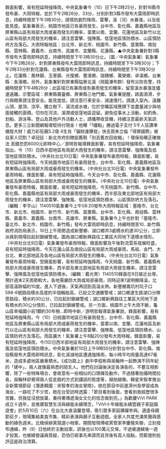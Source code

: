 鋒面影響，易有短延時強降雨，中央氣象署今（10）日下午2時25分，針對16縣市發布豪、大雨特報，並於下午2時26分、33分，分別針對3縣市發布大雷雨即時訊息，持續時間至下午3時30分，請慎防劇烈降雨、雷擊，溪（河）水暴漲，以及低能見度。氣象署表示，桃園市地區已有豪雨發生，台中市、彰化縣、嘉義縣地區及屏東縣山區有局部大雨或豪雨發生的機率，苗栗以南、宜蘭、花蓮地區及新竹以北山區有局部大雨發生的機率，請注意雷擊、強陣風、低窪地區慎防積水、山區慎防坍方及落石。大雨特報地區：台北市、新北市、桃園市、新竹縣、苗栗縣、南投縣、雲林縣、嘉義市、台南市、高雄市、宜蘭縣、花蓮縣。▲中央氣象署針對3縣市發布大雷雨即時訊息，持續時間至下午3時30分止。（圖／中央氣象署）氣象署今下午2時26分，針對屏東縣發布大雷雨即時訊息，持續時間至下午3時30分；下午2時33分針對花蓮縣、台東縣發布大雷雨即時訊息，持續時間至下午3時30分止。花蓮縣：鳳林鎮、玉里鎮、光復鄉、豐濱鄉、瑞穗鄉、萬榮鄉、卓溪鄉。台東縣：長濱鄉。另外，氣象署針對屏東縣隘寮北溪（飛龍瀑布群）發布災防告警，持續時間至下午4時26分；此區域已有暴雨或有暴雨發生的機率，留意溪水暴漲並儘速遠離。示警區域：屏東縣霧臺鄉、屏東縣三地門鄉。氣象署提醒，路面濕滑，步行與開車請注意安全。能見度低，請注意行車安全、減速慢行。請進入室內，遠離山頂、屋頂、涼亭、獨立樹下、溪流或水塘，位於空曠區域應蹲下並盡量減少與地面接觸的面積。切勿在河流、溪澗或低窪地區逗留。避免從事水上活動，如釣魚、划船、游泳等。登山及其他戶外活動人士，請攜帶收音機，持續注意最新天氣訊息。更多三立新聞網報導堅持付現金！他曝「1優點」勝過電子支付 5千人狂讚準備發大財！威力彩狂飆5.2億 4生肖「偏財運爆發」快去買朱立倫「得罪國際」被自家人切割？卓冠廷：新北市府別瞎挺舊鞋「別丟舊衣回收箱」！環保局曝正確做法 丟錯恐罰6000元即時中心／游明哲報導鋒面影響，易有短延時強降雨，氣象署指出，今（10）日西半部地區有局部大雨發生的機率，請注意雷擊、強陣風及低窪地區慎防積水。（中央社台北10日電）中央氣象署發布豪雨特報，鋒面影響，易有短延時強降雨，今天桃園市地區已有豪雨發生，台中市、彰化縣、嘉義縣地區及屏東縣山區有局部大雨或豪雨發生的機率。（中央社台北10日電）中央氣象署發布豪雨特報，鋒面影響，易有短延時強降雨，今天台中市、彰化縣、嘉義縣、花蓮縣地區及屏東縣山區有局部大雨或豪雨發生的機率。（中央社台北10日電）中央氣象署發布豪雨特報，鋒面影響，易有短延時強降雨，今天桃園市、新竹縣、台中市、彰化縣、嘉義縣地區有局部大雨或豪雨發生的機率，西半部及東北部地區有局部大雨發生的機率，請注意雷擊、強陣風、低窪地區慎防積水、山區慎防坍方及落石。（編輯：李亨山）1140510氣象署今上午08:20發布大雨特報區域：基隆市、台北市、新北市、桃園市、新竹市、新竹縣、苗栗縣、台中市、彰化縣、南投縣、雲林縣、嘉義市、嘉義縣、台南市、高雄市、屏東縣。氣象署今上午也針對「基隆市、臺北市、新北市、桃園市、新竹縣」發布大雷雨即時訊息，持續時間至10...新竹縣政府消防局表示，10日上午雨勢造成新豐鄉、湖口鄉共3處積水約達30公分，立即派員到現場拉起封鎖線警戒。圖為湖口鄉新興路往工業區大同地下道積水情形。（中央社台北9日電）氣象署發布豪雨特報，鋒面影響及午後對流雲系發展旺盛，易有短延時強降雨，今天花蓮山區及南投山區有局部大雨或豪雨，馬祖、金門、大台北、東北部地區及各地山區有局部大雨發生的機率。（中央社台北10日電）氣象署發布豪雨特報，受鋒面影響，易有短延時強降雨，今天桃園、新竹縣、嘉義縣有局部大雨或豪雨發生機率，西半部及東北部地區有局部大雨發生機率，請注意雷擊、強陣風及低窪地區慎防積水。（編輯：戴光育）1140510鋒面在9日接近台灣，預計週末2天雨勢較大，各地需嚴防大雨或局部豪雨，同時迎來1波明顯降溫，北部高溫跌幅約10度。進入下週後，天氣再回到高溫炎熱。新豐鄉鳳坑村坑子口598-6號路段積水高度約半個輪胎高，已設立交通錐警戒；湖口鄉達生路湖口分隊旁路段，積水約30公分，已拉起封鎖線警戒；湖口鄉新興路往工業區大同地下道有積水約30公分情形，已拉起封鎖線警戒。另一方面，桃園市上午大雨不斷，龜山區幸福國小前1顆約30年樹...即時中新／游明哲報導氣象署說，鋒面影響，易有短延時強降雨，今（10）日桃園市地區已有豪雨發生，台中市、彰化縣、嘉義縣地區及屏東縣山區有局部大雨或豪雨發生的機率，苗栗以南、宜蘭、花蓮地區及新竹以北山區有局部大雨發生的機率，請注意雷擊、強陣風、低窪地區慎防積水、山區慎防坍方及落石。雨區擴大！氣象署上午8點20分發布大雨特報，鋒面影響，易有短延時強降雨，今(10)日西半部地區有局部大雨發生的機率，請注意雷擊、強陣風及低窪地區慎防積水。中央氣象署於10日上午9時50分針對台中市、彰化縣、南投縣發布大雷雨即時訊息，彰化溪湖地區遭遇強降雨，每小時平均雨量高達67毫米，造成多處地區嚴重積水。《成功路上》劇中李程彬與吳翰林一起飾演不同年紀的「建中」，兩人就像最熟悉的陌生人。他們在討論後決定各演各的，不要互相影響，除了一些特殊場合，會故意有一些相似的口頭禪及動作，不過隨著拍攝時間拉長，吳翰林卻覺得兩人從走路的方式到講話的態度等，越拍越像。韓星宋智孝推出全新實境節目《潛進韓國：宋智孝的海女冒險》，她在節目中前進濟州島學習成為海女，一路吃了不少苦，她在台受訪時透露：「節目看到後面，會看到我經歷很多苦難，但我從沒想放棄，秉持著傳遞海女文化的信念做到完。」為歡慶ViVi PARK成立十週年，並推廣智慧生活與綠能永續理念，「ViVi十年綠能永續暨親子家庭園遊會」於5月10日（六）在台北大直溫馨登場，吸引眾多家庭踴躍參與。適逢母親節前夕，現場集結美食市集、精彩表演與親子互動遊戲，全家人共度充滿笑聲與感動的綠色週末。北檢偵辦萁競選小物案，期間發現傅崐萁管家李慶隆失聯，立刻發布通緝，昨（9）日他終於主動投案，訊後也以100萬元交保，不過被通緝後一週才投案，也被綠營議員質疑，恐怕已經事先串證而且背後有高人指點，而藍營則批評這是政治清算。